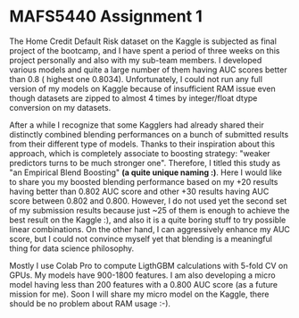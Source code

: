 # MAFS5440 Assignment 1

The Home Credit Default Risk dataset on the Kaggle is subjected as final project of the bootcamp, and I have spent a period of three weeks on this project personally and also with my sub-team members. I developed various models and quite a large number of them having AUC scores better than 0.8 ( highest one 0.8034). Unfortunately, I could not run any full version of my models on Kaggle because of insufficient RAM issue even though datasets are zipped to almost 4 times by integer/float dtype conversion on my datasets.

After a while I recognize that some Kagglers had already shared their distinctly combined blending performances on a bunch of submitted results from their different type of models. Thanks to their inspiration about this approach, which is completely associate to boosting strategy: "weaker predictors turns to be much stronger one". Therefore, I titled this study as "an Empirical Blend Boosting" **(a quite unique naming :)**. Here I would like to share you my boosted blending performance based on my +20 results having better than 0.802 AUC score and other +30 results having AUC score between 0.802 and 0.800. However, I do not used yet the second set of my submission results because just ~25 of them is enough to achieve the best result on the Kaggle :), and also it is a quite boring stuff to try possible linear combinations. On the other hand, I can aggressively enhance my AUC score, but I could not convince myself yet that blending is a meaningful thing for data science philosophy.

Mostly I use Colab Pro to compute LigthGBM calculations with 5-fold CV on GPUs. My models have 900-1800 features. I am also developing a micro model having less than 200 features with a 0.800 AUC score (as a future mission for me). Soon I will share my micro model on the Kaggle, there should be no problem about RAM usage :-).